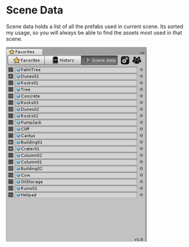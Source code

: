 # Scene Data

Scene data holds a list of all the prefabs used in current scene. Its sorted my usage, so you will always be able to find the assets most used in that scene.

![](/images/SceneData.png)